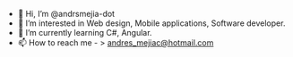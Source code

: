 - 👋 Hi, I’m @andrsmejia-dot
- 👀 I’m interested in Web design, Mobile applications, Software developer.
- 🌱 I’m currently learning C#, Angular.
- 📫 How to reach me - > andres_mejiac@hotmail.com

<!---
andrsmejia-dot/andrsmejia-dot is a ✨ special ✨ repository because its `README.md` (this file) appears on your GitHub profile.
You can click the Preview link to take a look at your changes.
--->

